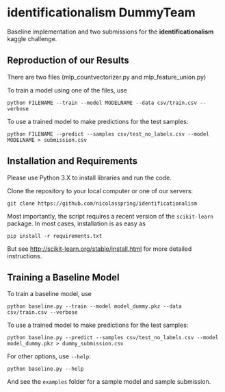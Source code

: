 # identificationalism DummyTeam
Baseline implementation and two submissions for the **identificationalism** kaggle challenge.

## Reproduction of our Results

There are two files (mlp_countvectorizer.py and mlp_feature_union.py) 

To train a model using one of the files, use

    python FILENAME --train --model MODELNAME --data csv/train.csv --verbose

To use a trained model to make predictions for the test samples:

    python FILENAME --predict --samples csv/test_no_labels.csv --model MODELNAME > submission.csv

## Installation and Requirements

Please use Python 3.X to install libraries and run the code.

Clone the repository to your local computer or one of our servers:

    git clone https://github.com/nicolasspring/identificationalism

Most importantly, the script requires a recent version of the `scikit-learn` package. In most cases, installation is as easy as

    pip install -r requirements.txt

But see http://scikit-learn.org/stable/install.html for more detailed instructions.

## Training a Baseline Model

To train a baseline model, use

    python baseline.py --train --model model_dummy.pkz --data csv/train.csv --verbose

To use a trained model to make predictions for the test samples:

    python baseline.py --predict --samples csv/test_no_labels.csv --model model_dummy.pkz > dummy_submission.csv

For other options, use `--help`:

    python baseline.py --help

And see the `examples` folder for a sample model and sample submission.
